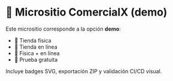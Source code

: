 # 📘 Micrositio ComercialX (demo)

Este micrositio corresponde a la opción **demo**:
- 🏪 Tienda física
- 🛒 Tienda en línea
- 🔀 Física + en línea
- 🎁 Prueba gratuita

Incluye badges SVG, exportación ZIP y validación CI/CD visual.

